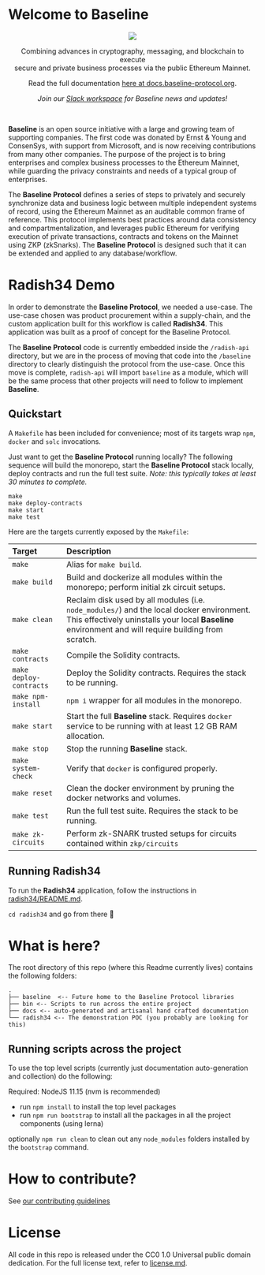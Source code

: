 # Welcome to Baseline

<div align="center">
  <img src="docs/assets/baseline-logo/Web/examples/PNGs/horizontal/baselineHorizontal-Logo-FullColor.png" />
  <p>
    Combining advances in cryptography, messaging, and blockchain to execute
    <br/>
    secure and private business processes via the public Ethereum Mainnet.
  </p>
  Read the full documentation <a href="https://docs.baseline-protocol.org">here at docs.baseline-protocol.org</a>.
  <p>
    <em>Join our <a href="https://communityinviter.com/apps/ethereum-baseline/join-us">Slack workspace</a> for Baseline news and updates!</em>
  </p>
  <br/>
</div>

__Baseline__ is an open source initiative with a large and growing team of supporting companies. The first code was donated by Ernst & Young and ConsenSys, with support from Microsoft, and is now receiving contributions from many other companies. The purpose of the project is to bring enterprises and complex business processes to the Ethereum Mainnet, while guarding the privacy constraints and needs of a typical group of enterprises. 

The __Baseline Protocol__ defines a series of steps to privately and securely synchronize data and business logic between multiple independent systems of record, using the Ethereum Mainnet as an auditable common frame of reference. This protocol implements best practices around data consistency and compartmentalization, and leverages public Ethereum for verifying execution of private transactions, contracts and tokens on the Mainnet using ZKP (zkSnarks). The __Baseline Protocol__ is designed such that it can be extended and applied to any database/workflow.

# Radish34 Demo

In order to demonstrate the __Baseline Protocol__, we needed a use-case. The use-case chosen was product procurement within a supply-chain, and the custom application built for this workflow is called __Radish34__. This application was built as a proof of concept for the Baseline Protocol. 

The __Baseline Protocol__ code is currently embedded inside the `/radish-api` directory, but we are in the process of moving that code into the `/baseline` directory to clearly distinguish the protocol from the use-case. Once this move is complete, `radish-api` will import `baseline` as a module, which will be the same process that other projects will need to follow to implement __Baseline__.

## Quickstart

A `Makefile` has been included for convenience; most of its targets wrap `npm`, `docker` and `solc` invocations.

Just want to get the __Baseline Protocol__ running locally? The following sequence will build the monorepo, start the __Baseline Protocol__ stack locally, deploy contracts and run the full test suite. *Note: this typically takes at least 30 minutes to complete.*
```
make
make deploy-contracts
make start
make test
```

Here are the targets currently exposed by the `Makefile`:

| Target | Description |
|:-------------|:------------------------------------------------------------|
| `make` | Alias for `make build`. |
| `make build` | Build and dockerize all modules within the monorepo; perform initial zk circuit setups. |
| `make clean` | Reclaim disk used by all modules (i.e. `node_modules/`) and the local docker environment. This effectively uninstalls your local __Baseline__ environment and will require building from scratch. |
| `make contracts` | Compile the Solidity contracts. |
| `make deploy-contracts` | Deploy the Solidity contracts. Requires the stack to be running. |
| `make npm-install` | `npm i` wrapper for all modules in the monorepo. |
| `make start` | Start the full __Baseline__ stack. Requires `docker` service to be running with at least 12 GB RAM allocation. |
| `make stop` | Stop the running __Baseline__ stack. |
| `make system-check` | Verify that `docker` is configured properly. |
| `make reset` | Clean the docker environment by pruning the docker networks and volumes. |
| `make test` | Run the full test suite. Requires the stack to be running. |
| `make zk-circuits` | Perform zk-SNARK trusted setups for circuits contained within `zkp/circuits` |

## Running Radish34

To run the __Radish34__ application, follow the instructions in [radish34/README.md](radish34/README.md).

`cd radish34` and go from there 🚀

# What is here?

The root directory of this repo (where this Readme currently lives) contains the following folders:

```
.
├── baseline  <-- Future home to the Baseline Protocol libraries
├── bin <-- Scripts to run across the entire project
├── docs <-- auto-generated and artisanal hand crafted documentation 
└── radish34 <-- The demonstration POC (you probably are looking for this)
```

## Running scripts across the project

To use the top level scripts (currently just documentation auto-generation and collection) do the following: 

Required: NodeJS 11.15 (nvm is recommended)

 - run `npm install` to install the top level packages
 - run `npm run bootstrap` to install all the packages in all the project components (using lerna)

optionally `npm run clean` to clean out any `node_modules` folders installed by the `bootstrap` command.

# How to contribute?

See [our contributing guidelines](CONTRIBUTING.md)

# License

All code in this repo is released under the CC0 1.0 Universal public domain dedication. For the full license text, refer to [license.md](license.md).

